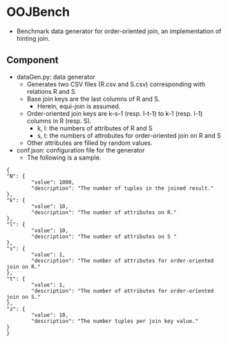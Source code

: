 # OOJBench

- Benchmark data generator for order-oriented join, an implementation of hinting join.


## Component
- dataGen.py: data generator
	- Generates two CSV files (R.csv and S.csv) corresponding with relations R and S.
	- Base join keys are the last columns of R and S.
		- Herein, equi-join is assumed.
	- Order-oriented join keys are k-s-1 (resp. l-t-1) to k-1 (resp. l-1) columns in R (resp. S).
		- k, l: the numbers of attributes of R and S
		- s, t: the numbers of attrobutes for order-oriented join on R and S
	- Other attributes are filled by random values.
- conf.json: configuration file for the generator
	- The following is a sample.
```
{
"N": {
        "value": 1000,
        "description": "The number of tuples in the joined result."
},
"k": {
        "value": 10,
        "description": "The number of attributes on R."
},
"l": {
        "value": 10,
        "description": "The number of attributes on S "
},
"s": {
        "value": 1,
        "description": "The number of attributes for order-oriented join on R."
},
"t": {
        "value": 1,
        "description": "The number of attributes for order-oriented join on S."
},
"z": {
        "value": 10,
        "description": "The number tuples per join key value."
}
}
```
